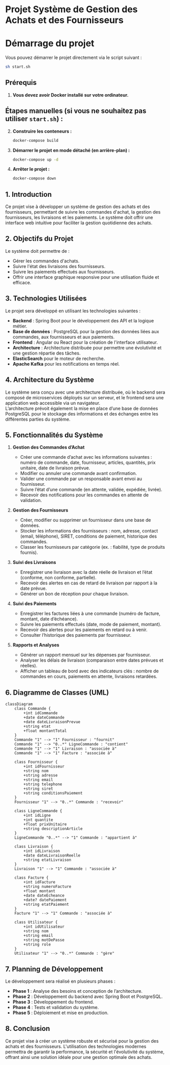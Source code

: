
# Projet Système de Gestion des Achats et des Fournisseurs

# Démarrage du projet

Vous pouvez démarrer le projet directement via le script suivant :

```bash
sh start.sh
```

## Prérequis

1. **Vous devez avoir Docker installé sur votre ordinateur.**

## Étapes manuelles (si vous ne souhaitez pas utiliser `start.sh`) :

2. **Construire les conteneurs :**

   ```bash
   docker-compose build
   ```

3. **Démarrer le projet en mode détaché (en arrière-plan) :**

   ```bash
   docker-compose up -d
   ```

4. **Arrêter le projet :**

   ```bash
   docker-compose down
   ```

## 1. Introduction
Ce projet vise à développer un système de gestion des achats et des fournisseurs, permettant de suivre les commandes d'achat, la gestion des fournisseurs, les livraisons et les paiements. Le système doit offrir une interface web intuitive pour faciliter la gestion quotidienne des achats.

## 2. Objectifs du Projet
Le système doit permettre de :
- Gérer les commandes d'achats.
- Suivre l'état des livraisons des fournisseurs.
- Suivre les paiements effectués aux fournisseurs.
- Offrir une interface graphique responsive pour une utilisation fluide et efficace.

## 3. Technologies Utilisées
Le projet sera développé en utilisant les technologies suivantes :
- **Backend** : Spring Boot pour le développement des API et la logique métier.
- **Base de données** : PostgreSQL pour la gestion des données liées aux commandes, aux fournisseurs et aux paiements.
- **Frontend** : Angular ou React pour la création de l'interface utilisateur.
- **Architecture** : Architecture distribuée pour permettre une évolutivité et une gestion répartie des tâches.
- **ElasticSearch** pour le moteur de recherche.
- **Apache Kafka** pour les notifications en temps réel.

## 4. Architecture du Système
Le système sera conçu avec une architecture distribuée, où le backend sera composé de microservices déployés sur un serveur, et le frontend sera une application web accessible via un navigateur.  
L’architecture prévoit également la mise en place d’une base de données PostgreSQL pour le stockage des informations et des échanges entre les différentes parties du système.

## 5. Fonctionnalités du Système
1. **Gestion des Commandes d’Achat**  
   - Créer une commande d’achat avec les informations suivantes : numéro de commande, date, fournisseur, articles, quantités, prix unitaire, date de livraison prévue.
   - Modifier ou annuler une commande avant confirmation.
   - Valider une commande par un responsable avant envoi au fournisseur.
   - Suivre l’état d’une commande (en attente, validée, expédiée, livrée).
   - Recevoir des notifications pour les commandes en attente de validation.

2. **Gestion des Fournisseurs**  
   - Créer, modifier ou supprimer un fournisseur dans une base de données.
   - Stocker les informations des fournisseurs : nom, adresse, contact (email, téléphone), SIRET, conditions de paiement, historique des commandes.
   - Classer les fournisseurs par catégorie (ex. : fiabilité, type de produits fournis).

3. **Suivi des Livraisons**  
   - Enregistrer une livraison avec la date réelle de livraison et l’état (conforme, non conforme, partielle).
   - Recevoir des alertes en cas de retard de livraison par rapport à la date prévue.
   - Générer un bon de réception pour chaque livraison.

4. **Suivi des Paiements**  
   - Enregistrer les factures liées à une commande (numéro de facture, montant, date d’échéance).
   - Suivre les paiements effectués (date, mode de paiement, montant).
   - Recevoir des alertes pour les paiements en retard ou à venir.
   - Consulter l’historique des paiements par fournisseur.

5. **Rapports et Analyses**  
   - Générer un rapport mensuel sur les dépenses par fournisseur.
   - Analyser les délais de livraison (comparaison entre dates prévues et réelles).
   - Afficher un tableau de bord avec des indicateurs clés : nombre de commandes en cours, paiements en attente, livraisons retardées.

## 6. Diagramme de Classes (UML)

```mermaid
classDiagram
    class Commande {
        +int idCommande
        +date dateCommande
        +date dateLivraisonPrevue
        +string etat
        +float montantTotal
    }
    Commande "1" --> "1" Fournisseur : "fournit"
    Commande "1" --> "0..*" LigneCommande : "contient"
    Commande "1" --> "1" Livraison : "associée à"
    Commande "1" --> "1" Facture : "associée à"

    class Fournisseur {
        +int idFournisseur
        +string nom
        +string adresse
        +string email
        +string telephone
        +string siret
        +string conditionsPaiement
    }
    Fournisseur "1" --> "0..*" Commande : "recevoir"

    class LigneCommande {
        +int idLigne
        +int quantite
        +float prixUnitaire
        +string descriptionArticle
    }
    LigneCommande "0..*" --> "1" Commande : "appartient à"

    class Livraison {
        +int idLivraison
        +date dateLivraisonReelle
        +string etatLivraison
    }
    Livraison "1" --> "1" Commande : "associée à"

    class Facture {
        +int idFacture
        +string numeroFacture
        +float montant
        +date dateEcheance
        +date? datePaiement
        +string etatPaiement
    }
    Facture "1" --> "1" Commande : "associée à"

    class Utilisateur {
        +int idUtilisateur
        +string nom
        +string email
        +string motDePasse
        +string role
    }
    Utilisateur "1" --> "0..*" Commande : "gère"
```

## 7. Planning de Développement
Le développement sera réalisé en plusieurs phases :
- **Phase 1** : Analyse des besoins et conception de l’architecture.
- **Phase 2** : Développement du backend avec Spring Boot et PostgreSQL.
- **Phase 3** : Développement du frontend.
- **Phase 4** : Tests et validation du système.
- **Phase 5** : Déploiement et mise en production.

## 8. Conclusion
Ce projet vise à créer un système robuste et sécurisé pour la gestion des achats et des fournisseurs. L'utilisation des technologies modernes permettra de garantir la performance, la sécurité et l'évolutivité du système, offrant ainsi une solution idéale pour une gestion optimale des achats.
